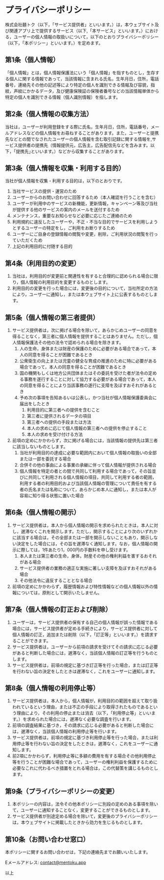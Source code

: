 # **プライバシーポリシー**

株式会社麺トク（以下，「サービス提供者」といいます。）は，本ウェブサイト及び関連アプリ上で提供するサービス（以下,「本サービス」といいます。）における，ユーザーの個人情報の取扱いについて，以下のとおりプライバシーポリシー（以下，「本ポリシー」といいます。）を定めます。

## **第1条（個人情報）**

「個人情報」とは，個人情報保護法にいう「個人情報」を指すものとし，生存する個人に関する情報であって，当該情報に含まれる氏名，生年月日，住所，電話番号，連絡先その他の記述等により特定の個人を識別できる情報及び容貌，指紋，声紋にかかるデータ，及び健康保険証の保険者番号などの当該情報単体から特定の個人を識別できる情報（個人識別情報）を指します。

## **第2条（個人情報の収集方法）**

当社は，ユーザーが利用登録をする際に氏名，生年月日，住所，電話番号，メールアドレスなどの個人情報をお尋ねすることがあります。また，ユーザーと提携先などとの間でなされたユーザーの個人情報を含む取引記録に関する情報を,サービス提供者の提携先（情報提供元，広告主，広告配信先などを含みます。以下，｢提携先｣といいます。）などから収集することがあります。

## **第3条（個人情報を収集・利用する目的）**

当社が個人情報を収集・利用する目的は，以下のとおりです。

1. 当社サービスの提供・運営のため  
2. ユーザーからのお問い合わせに回答するため（本人確認を行うことを含む）  
3. ユーザーが利用中のサービスの新機能，更新情報，キャンペーン等及び当社が提供する他のサービスの案内のメールを送付するため  
4. メンテナンス，重要なお知らせなど必要に応じたご連絡のため  
5. 利用規約に違反したユーザーや，不正・不当な目的でサービスを利用しようとするユーザーの特定をし，ご利用をお断りするため  
6. ユーザーにご自身の登録情報の閲覧や変更，削除，ご利用状況の閲覧を行っていただくため  
7. 上記の利用目的に付随する目的

## **第4条（利用目的の変更）**

1. 当社は，利用目的が変更前と関連性を有すると合理的に認められる場合に限り，個人情報の利用目的を変更するものとします。  
2. 利用目的の変更を行った場合には，変更後の目的について，当社所定の方法により，ユーザーに通知し，または本ウェブサイト上に公表するものとします。

## **第5条（個人情報の第三者提供）**

1. サービス提供者は，次に掲げる場合を除いて，あらかじめユーザーの同意を得ることなく，第三者に個人情報を提供することはありません。ただし，個人情報保護法その他の法令で認められる場合を除きます。  
   1. 人の生命，身体または財産の保護のために必要がある場合であって，本人の同意を得ることが困難であるとき  
   2. 公衆衛生の向上または児童の健全な育成の推進のために特に必要がある場合であって，本人の同意を得ることが困難であるとき  
   3. 国の機関もしくは地方公共団体またはその委託を受けた者が法令の定める事務を遂行することに対して協力する必要がある場合であって，本人の同意を得ることにより当該事務の遂行に支障を及ぼすおそれがあるとき  
   4. 予め次の事項を告知あるいは公表し，かつ当社が個人情報保護委員会に届出をしたとき  
      1. 利用目的に第三者への提供を含むこと  
      2. 第三者に提供されるデータの項目  
      3. 第三者への提供の手段または方法  
      4. 本人の求めに応じて個人情報の第三者への提供を停止すること  
      5. 本人の求めを受け付ける方法  
2. 前項の定めにかかわらず，次に掲げる場合には，当該情報の提供先は第三者に該当しないものとします。  
   1. 当社が利用目的の達成に必要な範囲内において個人情報の取扱いの全部または一部を委託する場合  
   2. 合併その他の事由による事業の承継に伴って個人情報が提供される場合  
   3. 個人情報を特定の者との間で共同して利用する場合であって，その旨並びに共同して利用される個人情報の項目，共同して利用する者の範囲，利用する者の利用目的および当該個人情報の管理について責任を有する者の氏名または名称について，あらかじめ本人に通知し，または本人が容易に知り得る状態に置いた場合

## **第6条（個人情報の開示）**

1. サービス提供者は，本人から個人情報の開示を求められたときは，本人に対し，遅滞なくこれを開示します。ただし，開示することにより次のいずれかに該当する場合は，その全部または一部を開示しないこともあり，開示しない決定をした場合には，その旨を遅滞なく通知します。なお，個人情報の開示に際しては，1件あたり1，000円の手数料を申し受けます。  
   1. 本人または第三者の生命，身体，財産その他の権利利益を害するおそれがある場合  
   2. サービス提供者の業務の適正な実施に著しい支障を及ぼすおそれがある場合  
   3. その他法令に違反することとなる場合  
2. 前項の定めにかかわらず，履歴情報および特性情報などの個人情報以外の情報については，原則として開示いたしません。

## **第7条（個人情報の訂正および削除）**

1. ユーザーは，サービス提供者の保有する自己の個人情報が誤った情報である場合には，サービス提供者が定める手続きにより，サービス提供者に対して個人情報の訂正，追加または削除（以下，「訂正等」といいます。）を請求することができます。  
2. サービス提供者は，ユーザーから前項の請求を受けてその請求に応じる必要があると判断した場合には，遅滞なく，当該個人情報の訂正等を行うものとします。  
3. サービス提供者は，前項の規定に基づき訂正等を行った場合，または訂正等を行わない旨の決定をしたときは遅滞なく，これをユーザーに通知します。

## **第8条（個人情報の利用停止等）**

1. サービス提供者は，本人から，個人情報が，利用目的の範囲を超えて取り扱われているという理由，または不正の手段により取得されたものであるという理由により，その利用の停止または消去（以下，「利用停止等」といいます。）を求められた場合には，遅滞なく必要な調査を行います。  
2. 前項の調査結果に基づき，その請求に応じる必要があると判断した場合には，遅滞なく，当該個人情報の利用停止等を行います。  
3. サービス提供者は，前項の規定に基づき利用停止等を行った場合，または利用停止等を行わない旨の決定をしたときは，遅滞なく，これをユーザーに通知します。  
4. 前2項にかかわらず，利用停止等に多額の費用を有する場合その他利用停止等を行うことが困難な場合であって，ユーザーの権利利益を保護するために必要なこれに代わるべき措置をとれる場合は，この代替策を講じるものとします。

## **第9条（プライバシーポリシーの変更）**

1. 本ポリシーの内容は，法令その他本ポリシーに別段の定めのある事項を除いて，ユーザーに通知することなく，変更することができるものとします。  
2. サービス提供者が別途定める場合を除いて，変更後のプライバシーポリシーは，本ウェブサイトに掲載したときから効力を生じるものとします。

## **第10条（お問い合わせ窓口）**

本ポリシーに関するお問い合わせは，下記の連絡先までお願いいたします。

Eメールアドレス: contact@mentoku.app

以上  

